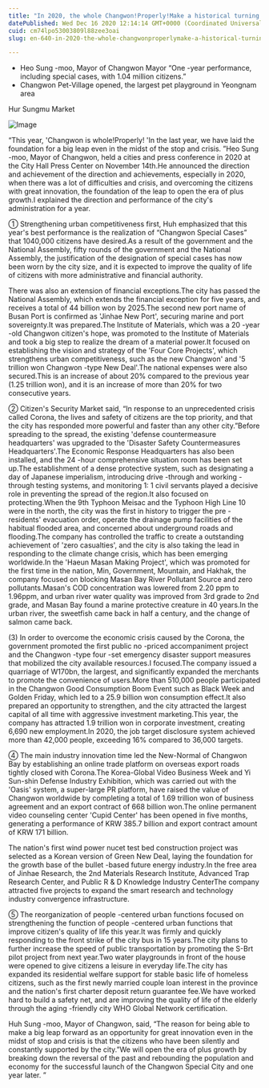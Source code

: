 ```yaml
---
title: "In 2020, the whole Changwon!Properly!Make a historical turning point that can be changed"
datePublished: Wed Dec 16 2020 12:14:14 GMT+0000 (Coordinated Universal Time)
cuid: cm74lpo53003809l88zee3oai
slug: en-640-in-2020-the-whole-changwonproperlymake-a-historical-turning-point-that-can-be-changed

---
```



- Heo Sung -moo, Mayor of Changwon Mayor “One -year performance, including special cases, with 1.04 million citizens.”
- Changwon Pet-Village opened, the largest pet playground in Yeongnam area

Hur Sungmu Market

![Image](https://cdn.hashnode.com/res/hashnode/image/upload/v1739527417825/5b927d8a-b8b7-4e66-a86a-30c439de02a6.jpeg)

“This year, 'Changwon is whole!Properly! 'In the last year, we have laid the foundation for a big leap even in the midst of the stop and crisis. ”Heo Sung -moo, Mayor of Changwon, held a cities and press conference in 2020 at the City Hall Press Center on November 14th.He announced the direction and achievement of the direction and achievements, especially in 2020, when there was a lot of difficulties and crisis, and overcoming the citizens with great innovation, the foundation of the leap to open the era of plus growth.I explained the direction and performance of the city's administration for a year.

① Strengthening urban competitiveness first, Huh emphasized that this year's best performance is the realization of “Changwon Special Cases” that 1040,000 citizens have desired.As a result of the government and the National Assembly, fifty rounds of the government and the National Assembly, the justification of the designation of special cases has now been worn by the city size, and it is expected to improve the quality of life of citizens with more administrative and financial authority.

There was also an extension of financial exceptions.The city has passed the National Assembly, which extends the financial exception for five years, and receives a total of 44 billion won by 2025.The second new port name of Busan Port is confirmed as 'Jinhae New Port', securing marine and port sovereignty.It was prepared.The Institute of Materials, which was a 20 -year -old Changwon citizen's hope, was promoted to the Institute of Materials and took a big step to realize the dream of a material power.It focused on establishing the vision and strategy of the 'Four Core Projects', which strengthens urban competitiveness, such as the new Changwon' and '5 trillion won Changwon -type New Deal'.The national expenses were also secured.This is an increase of about 20% compared to the previous year (1.25 trillion won), and it is an increase of more than 20% for two consecutive years.

② Citizen's Security Market said, “In response to an unprecedented crisis called Corona, the lives and safety of citizens are the top priority, and that the city has responded more powerful and faster than any other city.”Before spreading to the spread, the existing 'defense countermeasure headquarters' was upgraded to the 'Disaster Safety Countermeasures Headquarters'.The Economic Response Headquarters has also been installed, and the 24 -hour comprehensive situation room has been set up.The establishment of a dense protective system, such as designating a day of Japanese imperialism, introducing drive -through and working -through testing systems, and monitoring 1: 1 civil servants played a decisive role in preventing the spread of the region.It also focused on protecting.When the 9th Typhoon Meisac and the Typhoon High Line 10 were in the north, the city was the first in history to trigger the pre -residents' evacuation order, operate the drainage pump facilities of the habitual flooded area, and concerned about underground roads and flooding.The company has controlled the traffic to create a outstanding achievement of 'zero casualties', and the city is also taking the lead in responding to the climate change crisis, which has been emerging worldwide.In the 'Haeun Masan Making Project', which was promoted for the first time in the nation, Min, Government, Mountain, and Hakhak, the company focused on blocking Masan Bay River Pollutant Source and zero pollutants.Masan's COD concentration was lowered from 2.20 ppm to 1.96ppm, and urban river water quality was improved from 3rd grade to 2nd grade, and Masan Bay found a marine protective creature in 40 years.In the urban river, the sweetfish came back in half a century, and the change of salmon came back.

(3) In order to overcome the economic crisis caused by the Corona, the government promoted the first public no -priced accompaniment project and the Changwon -type four -set emergency disaster support measures that mobilized the city available resources.I focused.The company issued a quarriage of W170bn, the largest, and significantly expanded the merchants to promote the convenience of users.More than 510,000 people participated in the Changwon Good Consumption Boom Event such as Black Week and Golden Friday, which led to a 25.9 billion won consumption effect.It also prepared an opportunity to strengthen, and the city attracted the largest capital of all time with aggressive investment marketing.This year, the company has attracted 1.9 trillion won in corporate investment, creating 6,690 new employment.In 2020, the job target disclosure system achieved more than 42,000 people, exceeding 16% compared to 36,000 targets.

④ The main industry innovation time led the New-Normal of Changwon Bay by establishing an online trade platform on overseas export roads tightly closed with Corona.The Korea-Global Video Business Week and Yi Sun-shin Defense Industry Exhibition, which was carried out with the 'Oasis' system, a super-large PR platform, have raised the value of Changwon worldwide by completing a total of 1.69 trillion won of business agreement and an export contract of 668 billion won.The online permanent video counseling center 'Cupid Center' has been opened in five months, generating a performance of KRW 385.7 billion and export contract amount of KRW 171 billion.

The nation's first wind power nucet test bed construction project was selected as a Korean version of Green New Deal, laying the foundation for the growth base of the bullet -based future energy industry.In the free area of ​​Jinhae Research, the 2nd Materials Research Institute, Advanced Trap Research Center, and Public R & D Knowledge Industry CenterThe company attracted five projects to expand the smart research and technology industry convergence infrastructure.

⑤ The reorganization of people -centered urban functions focused on strengthening the function of people -centered urban functions that improve citizen's quality of life this year.It was firmly and quickly responding to the front strike of the city bus in 15 years.The city plans to further increase the speed of public transportation by promoting the S-Brt pilot project from next year.Two water playgrounds in front of the house were opened to give citizens a leisure in everyday life.The city has expanded its residential welfare support for stable basic life of homeless citizens, such as the first newly married couple loan interest in the province and the nation's first charter deposit return guarantee fee.We have worked hard to build a safety net, and are improving the quality of life of the elderly through the aging -friendly city WHO Global Network certification.

Huh Sung -moo, Mayor of Changwon, said, “The reason for being able to make a big leap forward as an opportunity for great innovation even in the midst of stop and crisis is that the citizens who have been silently and constantly supported by the city.”We will open the era of plus growth by breaking down the reversal of the past and rebounding the population and economy for the successful launch of the Changwon Special City and one year later. ”
